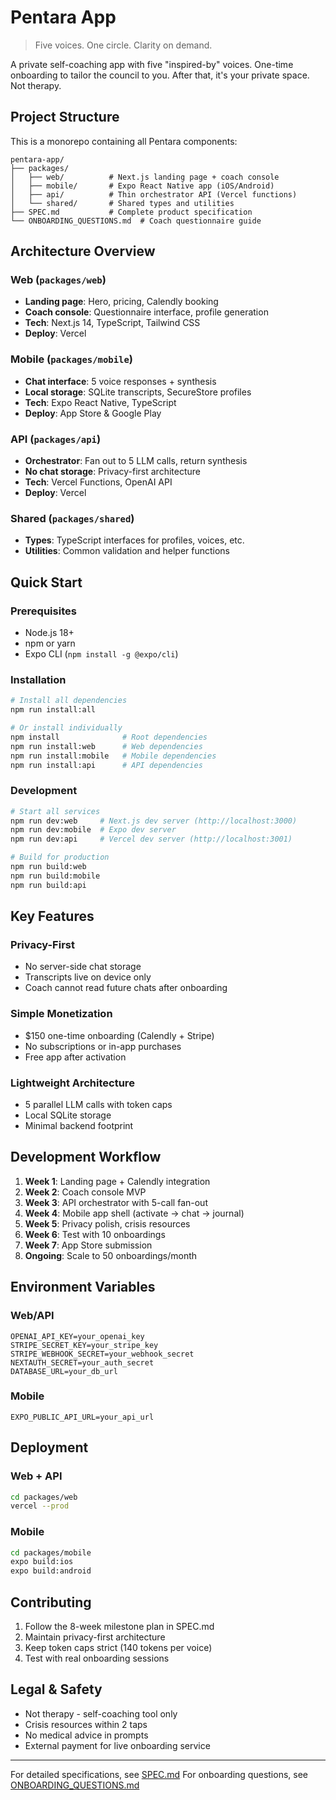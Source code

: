 # Pentara App

> Five voices. One circle. Clarity on demand.

A private self-coaching app with five "inspired-by" voices. One-time onboarding to tailor the council to you. After that, it's your private space. Not therapy.

## Project Structure

This is a monorepo containing all Pentara components:

```
pentara-app/
├── packages/
│   ├── web/          # Next.js landing page + coach console
│   ├── mobile/       # Expo React Native app (iOS/Android)
│   ├── api/          # Thin orchestrator API (Vercel functions)
│   └── shared/       # Shared types and utilities
├── SPEC.md           # Complete product specification
└── ONBOARDING_QUESTIONS.md  # Coach questionnaire guide
```

## Architecture Overview

### Web (`packages/web`)
- **Landing page**: Hero, pricing, Calendly booking
- **Coach console**: Questionnaire interface, profile generation
- **Tech**: Next.js 14, TypeScript, Tailwind CSS
- **Deploy**: Vercel

### Mobile (`packages/mobile`)
- **Chat interface**: 5 voice responses + synthesis
- **Local storage**: SQLite transcripts, SecureStore profiles
- **Tech**: Expo React Native, TypeScript
- **Deploy**: App Store & Google Play

### API (`packages/api`)
- **Orchestrator**: Fan out to 5 LLM calls, return synthesis
- **No chat storage**: Privacy-first architecture
- **Tech**: Vercel Functions, OpenAI API
- **Deploy**: Vercel

### Shared (`packages/shared`)
- **Types**: TypeScript interfaces for profiles, voices, etc.
- **Utilities**: Common validation and helper functions

## Quick Start

### Prerequisites
- Node.js 18+
- npm or yarn
- Expo CLI (`npm install -g @expo/cli`)

### Installation

```bash
# Install all dependencies
npm run install:all

# Or install individually
npm install              # Root dependencies
npm run install:web      # Web dependencies
npm run install:mobile   # Mobile dependencies
npm run install:api      # API dependencies
```

### Development

```bash
# Start all services
npm run dev:web     # Next.js dev server (http://localhost:3000)
npm run dev:mobile  # Expo dev server
npm run dev:api     # Vercel dev server (http://localhost:3001)

# Build for production
npm run build:web
npm run build:mobile
npm run build:api
```

## Key Features

### Privacy-First
- No server-side chat storage
- Transcripts live on device only
- Coach cannot read future chats after onboarding

### Simple Monetization
- $150 one-time onboarding (Calendly + Stripe)
- No subscriptions or in-app purchases
- Free app after activation

### Lightweight Architecture
- 5 parallel LLM calls with token caps
- Local SQLite storage
- Minimal backend footprint

## Development Workflow

1. **Week 1**: Landing page + Calendly integration
2. **Week 2**: Coach console MVP
3. **Week 3**: API orchestrator with 5-call fan-out
4. **Week 4**: Mobile app shell (activate → chat → journal)
5. **Week 5**: Privacy polish, crisis resources
6. **Week 6**: Test with 10 onboardings
7. **Week 7**: App Store submission
8. **Ongoing**: Scale to 50 onboardings/month

## Environment Variables

### Web/API
```env
OPENAI_API_KEY=your_openai_key
STRIPE_SECRET_KEY=your_stripe_key
STRIPE_WEBHOOK_SECRET=your_webhook_secret
NEXTAUTH_SECRET=your_auth_secret
DATABASE_URL=your_db_url
```

### Mobile
```env
EXPO_PUBLIC_API_URL=your_api_url
```

## Deployment

### Web + API
```bash
cd packages/web
vercel --prod
```

### Mobile
```bash
cd packages/mobile
expo build:ios
expo build:android
```

## Contributing

1. Follow the 8-week milestone plan in SPEC.md
2. Maintain privacy-first architecture
3. Keep token caps strict (140 tokens per voice)
4. Test with real onboarding sessions

## Legal & Safety

- Not therapy - self-coaching tool only
- Crisis resources within 2 taps
- No medical advice in prompts
- External payment for live onboarding service

---

For detailed specifications, see [SPEC.md](./SPEC.md)
For onboarding questions, see [ONBOARDING_QUESTIONS.md](./ONBOARDING_QUESTIONS.md)
